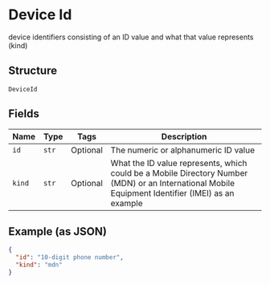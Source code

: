 
# Device Id

device identifiers consisting of an ID value and what that value represents (kind)

## Structure

`DeviceId`

## Fields

| Name | Type | Tags | Description |
|  --- | --- | --- | --- |
| `id` | `str` | Optional | The numeric or alphanumeric ID value |
| `kind` | `str` | Optional | What the ID value represents, which could be a Mobile Directory Number (MDN) or an International Mobile Equipment Identifier (IMEI) as an example |

## Example (as JSON)

```json
{
  "id": "10-digit phone number",
  "kind": "mdn"
}
```

